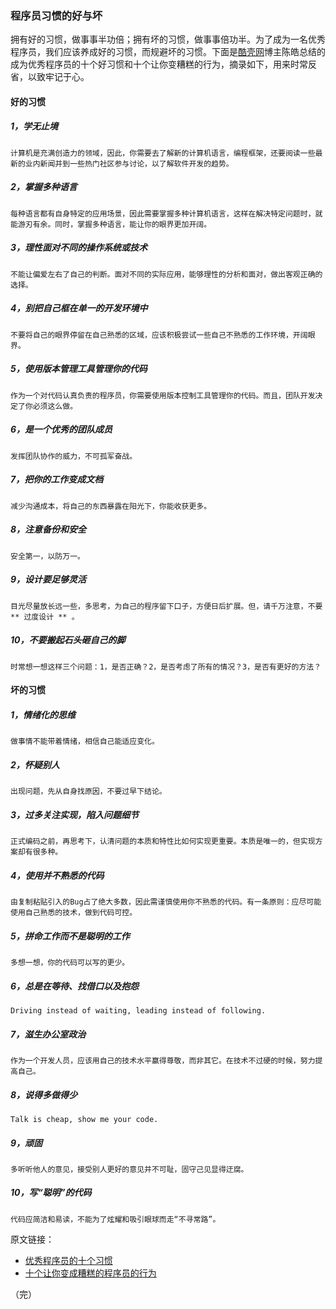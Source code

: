 ### 程序员习惯的好与坏 ###

拥有好的习惯，做事事半功倍；拥有坏的习惯，做事事倍功半。为了成为一名优秀程序员，我们应该养成好的习惯，而规避坏的习惯。下面是[酷壳网](http://coolshell.cn/ "酷壳")博主陈皓总结的成为优秀程序员的十个好习惯和十个让你变糟糕的行为，摘录如下，用来时常反省，以致牢记于心。

#### 好的习惯 ####

##### 1，学无止境 #####

    计算机是充满创造力的领域，因此，你需要去了解新的计算机语言，编程框架，还要阅读一些最新的业内新闻并到一些热门社区参与讨论，以了解软件开发的趋势。

##### 2，掌握多种语言 #####

    每种语言都有自身特定的应用场景，因此需要掌握多种计算机语言，这样在解决特定问题时，就能游刃有余。同时，掌握多种语言，能让你的眼界更加开阔。

##### 3，理性面对不同的操作系统或技术 #####

    不能让偏爱左右了自己的判断。面对不同的实际应用，能够理性的分析和面对，做出客观正确的选择。

##### 4，别把自己框在单一的开发环境中 #####

    不要将自己的眼界停留在自己熟悉的区域，应该积极尝试一些自己不熟悉的工作环境，开阔眼界。

##### 5，使用版本管理工具管理你的代码 #####

    作为一个对代码认真负责的程序员，你需要使用版本控制工具管理你的代码。而且，团队开发决定了你必须这么做。

##### 6，是一个优秀的团队成员 #####

    发挥团队协作的威力，不可孤军奋战。

##### 7，把你的工作变成文档 #####

    减少沟通成本，将自己的东西暴露在阳光下，你能收获更多。

##### 8，注意备份和安全 #####

    安全第一，以防万一。

##### 9，设计要足够灵活 #####

    目光尽量放长远一些，多思考，为自己的程序留下口子，方便日后扩展。但，请千万注意，不要 ** 过度设计 ** 。

##### 10，不要搬起石头砸自己的脚 #####

    时常想一想这样三个问题：1，是否正确？2，是否考虑了所有的情况？3，是否有更好的方法？


#### 坏的习惯 ####

##### 1，情绪化的思维 #####

    做事情不能带着情绪，相信自己能适应变化。

##### 2，怀疑别人 #####

    出现问题，先从自身找原因，不要过早下结论。

##### 3，过多关注实现，陷入问题细节 #####

    正式编码之前，再思考下，认清问题的本质和特性比如何实现更重要。本质是唯一的，但实现方案却有很多种。

##### 4，使用并不熟悉的代码 #####

    由复制粘贴引入的Bug占了绝大多数，因此需谨慎使用你不熟悉的代码。有一条原则：应尽可能使用自己熟悉的技术，做到代码可控。

##### 5，拼命工作而不是聪明的工作 #####

    多想一想，你的代码可以写的更少。

##### 6，总是在等待、找借口以及抱怨 #####

    Driving instead of waiting, leading instead of following.

##### 7，滋生办公室政治 #####

    作为一个开发人员，应该用自己的技术水平赢得尊敬，而非其它。在技术不过硬的时候，努力提高自己。

##### 8，说得多做得少 #####

    Talk is cheap, show me your code.

##### 9，顽固 #####

    多听听他人的意见，接受别人更好的意见并不可耻，固守己见显得迂腐。

##### 10，写“聪明”的代码 #####

    代码应简洁和易读，不能为了炫耀和吸引眼球而走“不寻常路”。

原文链接：

*  [优秀程序员的十个习惯](http://coolshell.cn/articles/222.html)
*  [十个让你变成糟糕的程序员的行为](http://coolshell.cn/articles/1081.html)

（完）